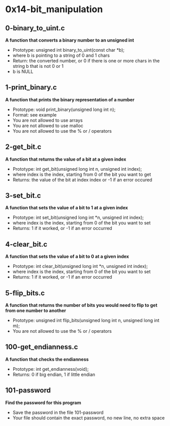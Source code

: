 # 0x14-bit_manipulation

## 0-binary_to_uint.c
**A function that converts a binary number to an unsigned int**
- Prototype: unsigned int binary_to_uint(const char *b);
- where b is pointing to a string of 0 and 1 chars
- Return: the converted number, or 0 if there is one or more chars in the string b that is not 0 or 1
- b is NULL

## 1-print_binary.c
**A function that prints the binary representation of a number**
- Prototype: void print_binary(unsigned long int n);
- Format: see example
- You are not allowed to use arrays
- You are not allowed to use malloc
- You are not allowed to use the % or / operators

## 2-get_bit.c
**A function that returns the value of a bit at a given index**
- Prototype: int get_bit(unsigned long int n, unsigned int index);
- where index is the index, starting from 0 of the bit you want to get
- Returns: the value of the bit at index index or -1 if an error occured

## 3-set_bit.c
**A function that sets the value of a bit to 1 at a given index**
- Prototype: int set_bit(unsigned long int *n, unsigned int index);
- where index is the index, starting from 0 of the bit you want to set
- Returns: 1 if it worked, or -1 if an error occurred

## 4-clear_bit.c
**A function that sets the value of a bit to 0 at a given index**
- Prototype: int clear_bit(unsigned long int *n, unsigned int index);
- where index is the index, starting from 0 of the bit you want to set
- Returns: 1 if it worked, or -1 if an error occurred

## 5-flip_bits.c
**A function that returns the number of bits you would need to flip to get from one number to another**
- Prototype: unsigned int flip_bits(unsigned long int n, unsigned long int m);
- You are not allowed to use the % or / operators

## 100-get_endianness.c
**A function that checks the endianness**
- Prototype: int get_endianness(void);
- Returns: 0 if big endian, 1 if little endian

## 101-password
**Find the password for this program**
- Save the password in the file 101-password
- Your file should contain the exact password, no new line, no extra space
